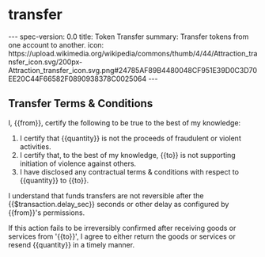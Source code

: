 <h1 class="contract">
   transfer
</h1>
---
spec-version: 0.0
title: Token Transfer
summary: Transfer tokens from one account to another.
icon: https://upload.wikimedia.org/wikipedia/commons/thumb/4/44/Attraction_transfer_icon.svg/200px-Attraction_transfer_icon.svg.png#24785AF89B4480048CF951E39D0C3D70EE20C44F66582F0890938378C0025064
---

## Transfer Terms & Conditions

I, {{from}}, certify the following to be true to the best of my knowledge:

1. I certify that {{quantity}} is not the proceeds of fraudulent or violent activities.
2. I certify that, to the best of my knowledge, {{to}} is not supporting initiation of violence against others.
3. I have disclosed any contractual terms & conditions with respect to {{quantity}} to {{to}}.

I understand that funds transfers are not reversible after the {{$transaction.delay_sec}} seconds or other delay as configured by {{from}}'s permissions.

If this action fails to be irreversibly confirmed after receiving goods or services from '{{to}}', I agree to either return the goods or services or resend {{quantity}} in a timely manner.
